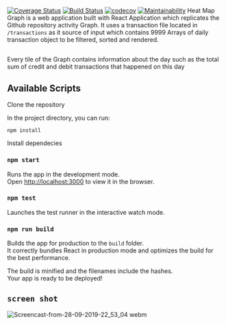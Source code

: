 [![Coverage Status](https://coveralls.io/repos/github/Ndifreke/heat-map-graph/badge.svg?branch=master)](https://coveralls.io/github/Ndifreke/heat-map-graph?branch=master)
[![Build Status](https://travis-ci.org/Ndifreke/heat-map-graph.svg?branch=master)](https://travis-ci.org/Ndifreke/heat-map-graph)
[![codecov](https://codecov.io/gh/Ndifreke/heat-map-graph/branch/master/graph/badge.svg)](https://codecov.io/gh/Ndifreke/heat-map-graph)
[![Maintainability](https://api.codeclimate.com/v1/badges/efea203809f468f7c0f3/maintainability)](https://codeclimate.com/github/Ndifreke/heat-map-graph/maintainability)
Heat Map Graph is a web application built with React Application which replicates the Github repository activity Graph. It uses a transaction file located in `/transactions` as it source of input which contains 9999 Arrays of daily transaction object to be filtered, sorted and rendered.
##
Every tile of the Graph contains information about the day such as the total sum of credit and debit transactions that happened on this day


## Available Scripts
Clone the repository

In the project directory, you can run:

 `npm install`

Install dependecies

### `npm start`

Runs the app in the development mode.<br>
Open [http://localhost:3000](http://localhost:3000) to view it in the browser.


### `npm test`

Launches the test runner in the interactive watch mode.

### `npm run build`

Builds the app for production to the `build` folder.<br>
It correctly bundles React in production mode and optimizes the build for the best performance.

The build is minified and the filenames include the hashes.<br>
Your app is ready to be deployed!


## `screen shot`
![Screencast-from-28-09-2019-22_53_04 webm](https://user-images.githubusercontent.com/12186332/65823449-72a12280-e24e-11e9-97cd-7a5f65e7c66e.gif)
